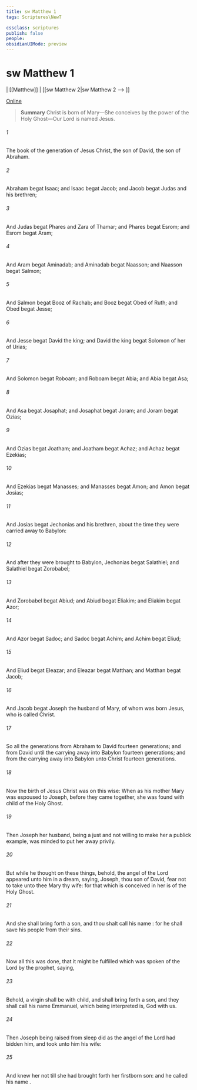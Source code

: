 ```yaml
---
title: sw Matthew 1
tags: Scriptures\NewT

cssclass: scriptures
publish: false
people:
obsidianUIMode: preview
---
```


# sw Matthew 1
| [[Matthew]] | [[sw Matthew 2|sw Matthew 2 --> ]]

[Online](https://churchofjesuschrist.org/study/scriptures/nt/matt/1?lang=eng)

> __Summary__
Christ is born of Mary—She conceives by the power of the Holy Ghost—Our Lord is named Jesus.

###### 1 
The book of the generation of Jesus Christ, the son of David, the son of Abraham.

###### 2 
Abraham begat Isaac; and Isaac begat Jacob; and Jacob begat Judas and his brethren;

###### 3 
And Judas begat Phares and Zara of Thamar; and Phares begat Esrom; and Esrom begat Aram;

###### 4 
And Aram begat Aminadab; and Aminadab begat Naasson; and Naasson begat Salmon;

###### 5 
And Salmon begat Booz of Rachab; and Booz begat Obed of Ruth; and Obed begat Jesse;

###### 6 
And Jesse begat David the king; and David the king begat Solomon of her  of Urias;

###### 7 
And Solomon begat Roboam; and Roboam begat Abia; and Abia begat Asa;

###### 8 
And Asa begat Josaphat; and Josaphat begat Joram; and Joram begat Ozias;

###### 9 
And Ozias begat Joatham; and Joatham begat Achaz; and Achaz begat Ezekias;

###### 10 
And Ezekias begat Manasses; and Manasses begat Amon; and Amon begat Josias;

###### 11 
And Josias begat Jechonias and his brethren, about the time they were carried away to Babylon:

###### 12 
And after they were brought to Babylon, Jechonias begat Salathiel; and Salathiel begat Zorobabel;

###### 13 
And Zorobabel begat Abiud; and Abiud begat Eliakim; and Eliakim begat Azor;

###### 14 
And Azor begat Sadoc; and Sadoc begat Achim; and Achim begat Eliud;

###### 15 
And Eliud begat Eleazar; and Eleazar begat Matthan; and Matthan begat Jacob;

###### 16 
And Jacob begat Joseph the husband of Mary, of whom was born Jesus, who is called Christ.

###### 17 
So all the generations from Abraham to David  fourteen generations; and from David until the carrying away into Babylon  fourteen generations; and from the carrying away into Babylon unto Christ  fourteen generations.

###### 18 
Now the birth of Jesus Christ was on this wise: When as his mother Mary was espoused to Joseph, before they came together, she was found with child of the Holy Ghost.

###### 19 
Then Joseph her husband, being a just  and not willing to make her a publick example, was minded to put her away privily.

###### 20 
But while he thought on these things, behold, the angel of the Lord appeared unto him in a dream, saying, Joseph, thou son of David, fear not to take unto thee Mary thy wife: for that which is conceived in her is of the Holy Ghost.

###### 21 
And she shall bring forth a son, and thou shalt call his name : for he shall save his people from their sins.

###### 22 
Now all this was done, that it might be fulfilled which was spoken of the Lord by the prophet, saying,

###### 23 
Behold, a virgin shall be with child, and shall bring forth a son, and they shall call his name Emmanuel, which being interpreted is, God with us.

###### 24 
Then Joseph being raised from sleep did as the angel of the Lord had bidden him, and took unto him his wife:

###### 25 
And knew her not till she had brought forth her firstborn son: and he called his name .

